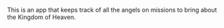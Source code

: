 This is an app that keeps track of all the angels on missions to bring about the Kingdom of Heaven.

